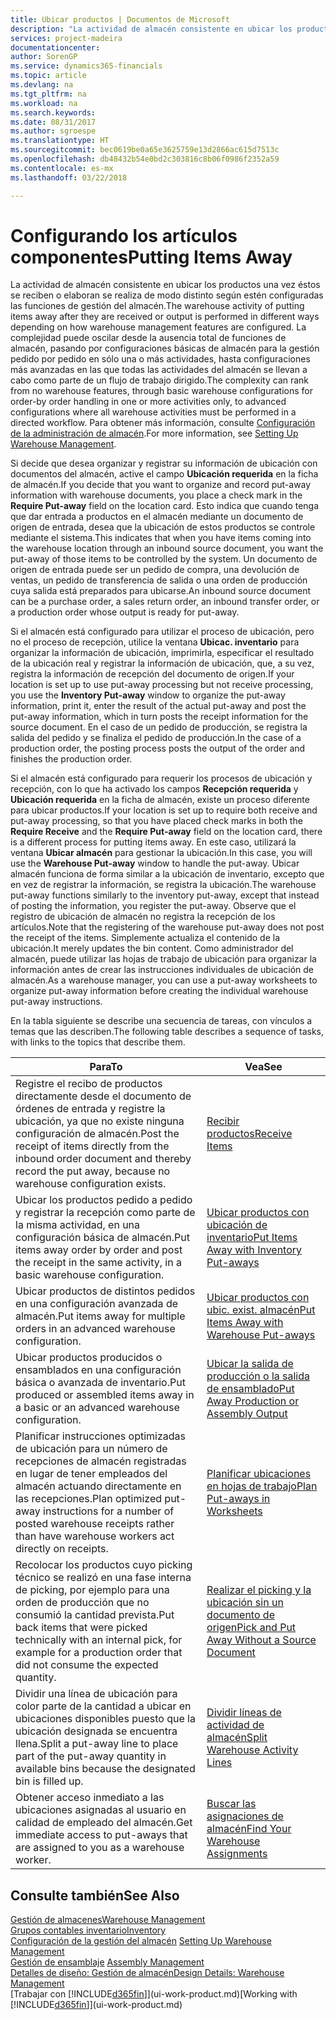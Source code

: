 ```yaml
---
title: Ubicar productos | Documentos de Microsoft
description: "La actividad de almacén consistente en ubicar los productos una vez éstos se reciben o elaboran se realiza de modo distinto según estén configuradas las funciones de gestión del almacén."
services: project-madeira
documentationcenter: 
author: SorenGP
ms.service: dynamics365-financials
ms.topic: article
ms.devlang: na
ms.tgt_pltfrm: na
ms.workload: na
ms.search.keywords: 
ms.date: 08/31/2017
ms.author: sgroespe
ms.translationtype: HT
ms.sourcegitcommit: bec0619be0a65e3625759e13d2866ac615d7513c
ms.openlocfilehash: db48432b54e0bd2c303816c8b06f0986f2352a59
ms.contentlocale: es-mx
ms.lasthandoff: 03/22/2018

---
```

# <a name="putting-items-away"></a><span data-ttu-id="2e00e-103">Configurando los artículos componentes</span><span class="sxs-lookup"><span data-stu-id="2e00e-103">Putting Items Away</span></span>
<span data-ttu-id="2e00e-104">La actividad de almacén consistente en ubicar los productos una vez éstos se reciben o elaboran se realiza de modo distinto según estén configuradas las funciones de gestión del almacén.</span><span class="sxs-lookup"><span data-stu-id="2e00e-104">The warehouse activity of putting items away after they are received or output is performed in different ways depending on how warehouse management features are configured.</span></span> <span data-ttu-id="2e00e-105">La complejidad puede oscilar desde la ausencia total de funciones de almacén, pasando por configuraciones básicas de almacén para la gestión pedido por pedido en sólo una o más actividades, hasta configuraciones más avanzadas en las que todas las actividades del almacén se llevan a cabo como parte de un flujo de trabajo dirigido.</span><span class="sxs-lookup"><span data-stu-id="2e00e-105">The complexity can rank from no warehouse features, through basic warehouse configurations for order-by order handling in one or more activities only, to advanced configurations where all warehouse activities must be performed in a directed workflow.</span></span> <span data-ttu-id="2e00e-106">Para obtener más información, consulte [Configuración de la administración de almacén](warehouse-setup-warehouse.md).</span><span class="sxs-lookup"><span data-stu-id="2e00e-106">For more information, see [Setting Up Warehouse Management](warehouse-setup-warehouse.md).</span></span>

<span data-ttu-id="2e00e-107">Si decide que desea organizar y registrar su información de ubicación con documentos del almacén, active el campo **Ubicación requerida** en la ficha de almacén.</span><span class="sxs-lookup"><span data-stu-id="2e00e-107">If you decide that you want to organize and record put-away information with warehouse documents, you place a check mark in the **Require Put-away** field on the location card.</span></span> <span data-ttu-id="2e00e-108">Esto indica que cuando tenga que dar entrada a productos en el almacén mediante un documento de origen de entrada, desea que la ubicación de estos productos se controle mediante el sistema.</span><span class="sxs-lookup"><span data-stu-id="2e00e-108">This indicates that when you have items coming into the warehouse location through an inbound source document, you want the put-away of those items to be controlled by the system.</span></span> <span data-ttu-id="2e00e-109">Un documento de origen de entrada puede ser un pedido de compra, una devolución de ventas, un pedido de transferencia de salida o una orden de producción cuya salida está preparados para ubicarse.</span><span class="sxs-lookup"><span data-stu-id="2e00e-109">An inbound source document can be a purchase order, a sales return order, an inbound transfer order, or a production order whose output is ready for put-away.</span></span>  

<span data-ttu-id="2e00e-110">Si el almacén está configurado para utilizar el proceso de ubicación, pero no el proceso de recepción, utilice la ventana **Ubicac. inventario** para organizar la información de ubicación, imprimirla, especificar el resultado de la ubicación real y registrar la información de ubicación, que, a su vez, registra la información de recepción del documento de origen.</span><span class="sxs-lookup"><span data-stu-id="2e00e-110">If your location is set up to use put-away processing but not receive processing, you use the **Inventory Put-away** window to organize the put-away information, print it, enter the result of the actual put-away and post the put-away information, which in turn posts the receipt information for the source document.</span></span> <span data-ttu-id="2e00e-111">En el caso de un pedido de producción, se registra la salida del pedido y se finaliza el pedido de producción.</span><span class="sxs-lookup"><span data-stu-id="2e00e-111">In the case of a production order, the posting process posts the output of the order and finishes the production order.</span></span>

<span data-ttu-id="2e00e-112">Si el almacén está configurado para requerir los procesos de ubicación y recepción, con lo que ha activado los campos **Recepción requerida** y **Ubicación requerida** en la ficha de almacén, existe un proceso diferente para ubicar productos.</span><span class="sxs-lookup"><span data-stu-id="2e00e-112">If your location is set up to require both receive and put-away processing, so that you have placed check marks in both the **Require Receive** and the **Require Put-away** field on the location card, there is a different process for putting items away.</span></span> <span data-ttu-id="2e00e-113">En este caso, utilizará la ventana **Ubicar almacén** para gestionar la ubicación.</span><span class="sxs-lookup"><span data-stu-id="2e00e-113">In this case, you will use the **Warehouse Put-away** window to handle the put-away.</span></span> <span data-ttu-id="2e00e-114">Ubicar almacén funciona de forma similar a la ubicación de inventario, excepto que en vez de registrar la información, se registra la ubicación.</span><span class="sxs-lookup"><span data-stu-id="2e00e-114">The warehouse put-away functions similarly to the inventory put-away, except that instead of posting the information, you register the put-away.</span></span> <span data-ttu-id="2e00e-115">Observe que el registro de ubicación de almacén no registra la recepción de los artículos.</span><span class="sxs-lookup"><span data-stu-id="2e00e-115">Note that the registering of the warehouse put-away does not post the receipt of the items.</span></span> <span data-ttu-id="2e00e-116">Simplemente actualiza el contenido de la ubicación.</span><span class="sxs-lookup"><span data-stu-id="2e00e-116">It merely updates the bin content.</span></span> <span data-ttu-id="2e00e-117">Como administrador del almacén, puede utilizar las hojas de trabajo de ubicación para organizar la información antes de crear las instrucciones individuales de ubicación de almacén.</span><span class="sxs-lookup"><span data-stu-id="2e00e-117">As a warehouse manager, you can use a put-away worksheets to organize put-away information before creating the individual warehouse put-away instructions.</span></span>

<span data-ttu-id="2e00e-118">En la tabla siguiente se describe una secuencia de tareas, con vínculos a temas que las describen.</span><span class="sxs-lookup"><span data-stu-id="2e00e-118">The following table describes a sequence of tasks, with links to the topics that describe them.</span></span>   

|<span data-ttu-id="2e00e-119">**Para**</span><span class="sxs-lookup"><span data-stu-id="2e00e-119">**To**</span></span>|<span data-ttu-id="2e00e-120">**Vea**</span><span class="sxs-lookup"><span data-stu-id="2e00e-120">**See**</span></span>|  
|------------|-------------|  
|<span data-ttu-id="2e00e-121">Registre el recibo de productos directamente desde el documento de órdenes de entrada y registre la ubicación, ya que no existe ninguna configuración de almacén.</span><span class="sxs-lookup"><span data-stu-id="2e00e-121">Post the receipt of items directly from the inbound order document and thereby record the put away, because no warehouse configuration exists.</span></span>|[<span data-ttu-id="2e00e-122">Recibir productos</span><span class="sxs-lookup"><span data-stu-id="2e00e-122">Receive Items</span></span>](warehouse-how-receive-items.md)|  
|<span data-ttu-id="2e00e-123">Ubicar los productos pedido a pedido y registrar la recepción como parte de la misma actividad, en una configuración básica de almacén.</span><span class="sxs-lookup"><span data-stu-id="2e00e-123">Put items away order by order and post the receipt in the same activity, in a basic warehouse configuration.</span></span>|[<span data-ttu-id="2e00e-124">Ubicar productos con ubicación de inventario</span><span class="sxs-lookup"><span data-stu-id="2e00e-124">Put Items Away with Inventory Put-aways</span></span>](warehouse-how-to-put-items-away-with-inventory-put-aways.md)|  
|<span data-ttu-id="2e00e-125">Ubicar productos de distintos pedidos en una configuración avanzada de almacén.</span><span class="sxs-lookup"><span data-stu-id="2e00e-125">Put items away for multiple orders in an advanced warehouse configuration.</span></span>|[<span data-ttu-id="2e00e-126">Ubicar productos con ubic. exist. almacén</span><span class="sxs-lookup"><span data-stu-id="2e00e-126">Put Items Away with Warehouse Put-aways</span></span>](warehouse-how-to-put-items-away-with-warehouse-put-aways.md)|  
|<span data-ttu-id="2e00e-127">Ubicar productos producidos o ensamblados en una configuración básica o avanzada de inventario.</span><span class="sxs-lookup"><span data-stu-id="2e00e-127">Put produced or assembled items away in a basic or an advanced warehouse configuration.</span></span>|[<span data-ttu-id="2e00e-128">Ubicar la salida de producción o la salida de ensamblado</span><span class="sxs-lookup"><span data-stu-id="2e00e-128">Put Away Production or Assembly Output</span></span>](warehouse-how-to-put-away-production-output.md)|
|<span data-ttu-id="2e00e-129">Planificar instrucciones optimizadas de ubicación para un número de recepciones de almacén registradas en lugar de tener empleados del almacén actuando directamente en las recepciones.</span><span class="sxs-lookup"><span data-stu-id="2e00e-129">Plan optimized put-away instructions for a number of posted warehouse receipts rather than have warehouse workers act directly on receipts.</span></span>|[<span data-ttu-id="2e00e-130">Planificar ubicaciones en hojas de trabajo</span><span class="sxs-lookup"><span data-stu-id="2e00e-130">Plan Put-aways in Worksheets</span></span>](warehouse-how-to-plan-put-aways-in-worksheets.md)|  
|<span data-ttu-id="2e00e-131">Recolocar los productos cuyo picking técnico se realizó en una fase interna de picking, por ejemplo para una orden de producción que no consumió la cantidad prevista.</span><span class="sxs-lookup"><span data-stu-id="2e00e-131">Put back items that were picked technically with an internal pick, for example for a production order that did not consume the expected quantity.</span></span>|[<span data-ttu-id="2e00e-132">Realizar el picking y la ubicación sin un documento de origen</span><span class="sxs-lookup"><span data-stu-id="2e00e-132">Pick and Put Away Without a Source Document</span></span>](warehouse-how-to-create-put-aways-from-internal-put-aways.md)|
|<span data-ttu-id="2e00e-133">Dividir una línea de ubicación para color parte de la cantidad a ubicar en ubicaciones disponibles puesto que la ubicación designada se encuentra llena.</span><span class="sxs-lookup"><span data-stu-id="2e00e-133">Split a put-away line to place part of the put-away quantity in available bins because the designated bin is filled up.</span></span>|[<span data-ttu-id="2e00e-134">Dividir líneas de actividad de almacén</span><span class="sxs-lookup"><span data-stu-id="2e00e-134">Split Warehouse Activity Lines</span></span>](warehouse-how-to-split-warehouse-activity-lines.md)|
|<span data-ttu-id="2e00e-135">Obtener acceso inmediato a las ubicaciones asignadas al usuario en calidad de empleado del almacén.</span><span class="sxs-lookup"><span data-stu-id="2e00e-135">Get immediate access to put-aways that are assigned to you as a warehouse worker.</span></span>|[<span data-ttu-id="2e00e-136">Buscar las asignaciones de almacén</span><span class="sxs-lookup"><span data-stu-id="2e00e-136">Find Your Warehouse Assignments</span></span>](warehouse-how-to-find-your-warehouse-assignments.md)|    

## <a name="see-also"></a><span data-ttu-id="2e00e-137">Consulte también</span><span class="sxs-lookup"><span data-stu-id="2e00e-137">See Also</span></span>  
[<span data-ttu-id="2e00e-138">Gestión de almacenes</span><span class="sxs-lookup"><span data-stu-id="2e00e-138">Warehouse Management</span></span>](warehouse-manage-warehouse.md)  
[<span data-ttu-id="2e00e-139">Grupos contables inventario</span><span class="sxs-lookup"><span data-stu-id="2e00e-139">Inventory</span></span>](inventory-manage-inventory.md)  
<span data-ttu-id="2e00e-140">[Configuración de la gestión del almacén](warehouse-setup-warehouse.md)   </span><span class="sxs-lookup"><span data-stu-id="2e00e-140">[Setting Up Warehouse Management](warehouse-setup-warehouse.md)   </span></span>  
<span data-ttu-id="2e00e-141">[Gestión de ensamblaje](assembly-assemble-items.md)  </span><span class="sxs-lookup"><span data-stu-id="2e00e-141">[Assembly Management](assembly-assemble-items.md)  </span></span>  
[<span data-ttu-id="2e00e-142">Detalles de diseño: Gestión de almacén</span><span class="sxs-lookup"><span data-stu-id="2e00e-142">Design Details: Warehouse Management</span></span>](design-details-warehouse-management.md)  
<span data-ttu-id="2e00e-143">[Trabajar con [!INCLUDE[d365fin](includes/d365fin_md.md)]](ui-work-product.md)</span><span class="sxs-lookup"><span data-stu-id="2e00e-143">[Working with [!INCLUDE[d365fin](includes/d365fin_md.md)]](ui-work-product.md)</span></span>  

